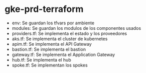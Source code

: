 # gke-prd-terraform

- env: Se guardan los tfvars por ambiente
- modules: Se guardan los modulos de los componentes usados
- providers.tf: Se implementa el estado y los proveedores
- aks.tf: Se implementa el cluster de kubernetes
- apim.tf: Se implementa el API Gateway
- bastion.tf: Se implementa el bastion
- gateway.tf: Se implementa el Application Gateway
- hub.tf: Se implementa el hub
- spoke.tf: Se implementan los spokes